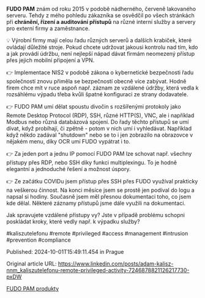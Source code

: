 **FUDO PAM** znám od roku 2015 v podobě nádherného, červeně lakovaného serveru. Tehdy z mého pohledu zákazníka se osvědčil po všech stránkách při **chránění, řízení a auditování přístupů** na různé interní služby a servery pro externí firmy a zaměstnance.


💡 Výrobní firmy mají celou řadu různých serverů a dalších krabiček, které ovládají důležité stroje. Pokud chcete udržovat jakousi kontrolu nad tím, kdo a jak provádí údržbu, není nejlepší nápad dávat firmám neomezený přístup přes jejich mobilní připojení a VPN.


👉 Implementace NIS2 v podobě zákona o kybernetické bezpečnosti řadu společností znovu přiměla se bezpečností obecně více zabývat. Hodně firem chce mít v ruce aspoň např. záznam ze vzdálené údržby, která vedla k rozsáhlému výpadu třeba kvůli špatné konfiguraci ze strany dodavatele.


👉 FUDO PAM umí dělat spoustu divočin s rozšířenými protokoly jako Remote Desktop Protocol (RDP), SSH, různé HTTP(S), VNC, ale i například Modbus nebo různá databázová spojení. Do řady těchto přístupů se umí dívat, když probíhají, či zpětně - potom v nich umí i vyhledávat. Například když někdo zadával "shutdown" nebo se to i jen zobrazilo na obrazovce v nějakém menu, díky OCR umí FUDO vypátrat i to.


👉 Za jeden port a jednu IP pomocí FUDO PAM lze schovat např. všechny přístupy přes RDP, nebo SSH díky funkci multiplexingu. To je hodně elegantní a jednoduché řešení a možnost úspory.


👉 Ze začátku COVIDu jsem přístup přes SSH přes FUDO využíval prakticky na veškerou činnost. Na konci měsíce jsem se prostě jen podíval do logu a napsal si hodiny. Současně jsem měl přesnou dokumentaci toho, co jsem kde dělal. Některé záznamy přístupů jsme dále využili na dokumentaci.


Jak spravujete vzdálené přístupy vy? Jste v případě problému schopni poskládat kroky, které vedly např. k výpadku služby?


#kaliszutelefonu #remote #privileged #access #management #intrusion #prevention #compliance


Published: 2024-10-01T15:49:11.454 in Prague

Original article URL: https://www.linkedin.com/posts/adam-kalisz-nnm_kaliszutelefonu-remote-privileged-activity-7246878821126217730-pxDW

[FUDO PAM produkty](./media/fudo-products.png)
